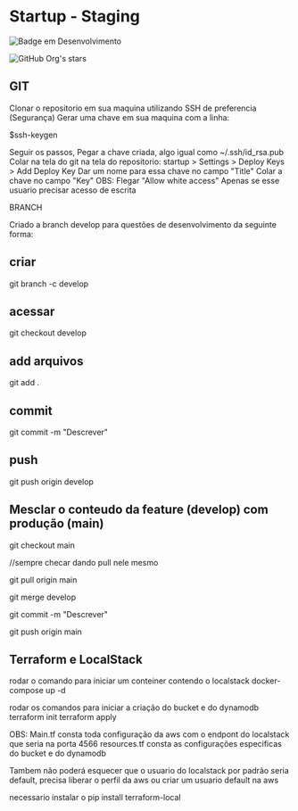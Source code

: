 # Startup - Staging

![Badge em Desenvolvimento](http://img.shields.io/static/v1?label=STATUS&message=EM%20DESENVOLVIMENTO&color=GREEN&style=for-the-badge)

![GitHub Org's stars](https://img.shields.io/github/stars/camilafernanda?style=social)

## GIT

Clonar o repositorio em sua maquina utilizando SSH de preferencia (Segurança)
Gerar uma chave em sua maquina com a linha:

$ssh-keygen

Seguir os passos,
Pegar a chave criada, algo igual como ~/.ssh/id_rsa.pub
Colar na tela do git na tela do repositorio:
startup > Settings > Deploy Keys > Add Deploy Key
Dar um nome para essa chave no campo "Title"
Colar a chave no campo "Key"
OBS: Flegar "Allow white access" Apenas se esse usuario precisar acesso de escrita

BRANCH

Criado a branch develop para questões de desenvolvimento da seguinte forma:

## criar

git branch -c develop

## acessar

git checkout develop

## add arquivos

git add .

## commit

git commit -m "Descrever"

## push

git push origin develop

## Mesclar o conteudo da feature (develop) com produção (main)

git checkout main

//sempre checar dando pull nele mesmo

git pull origin main

git merge develop

git commit -m "Descrever"

git push origin main


## Terraform e LocalStack

rodar o comando para iniciar um conteiner contendo o localstack
docker-compose up -d

rodar os comandos para iniciar a criação do bucket e do dynamodb
terraform init
terraform apply

OBS:
Main.tf consta toda configuração da aws com o endpont do localstack que seria na porta 4566
resources.tf consta as configurações especificas do bucket e do dynamodb

Tambem não poderá esquecer que o usuario do localstack por padrão seria default, precisa liberar o perfil da aws ou criar um usuario default na aws

necessario instalar o 
pip install terraform-local
